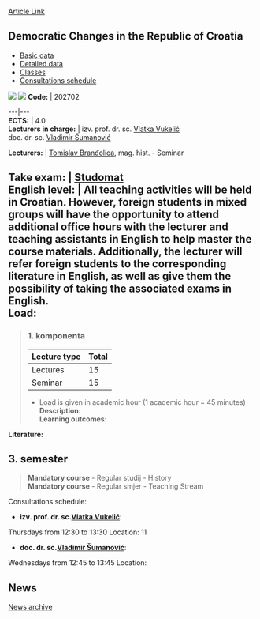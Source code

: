 [Article Link](https://www.fhs.hr/en/course/dcitroc_a)

## Democratic Changes in the Republic of Croatia
  * [Basic data](https://www.fhs.hr/en/course/dcitroc_a#v1id-523766_923087_1_0 "Basic data")
  * [Detailed data](https://www.fhs.hr/en/course/dcitroc_a#v1id-523766_923087_1_1 "Detailed data")
  * [Classes](https://www.fhs.hr/en/course/dcitroc_a#v1id-523766_923087_1_2 "Classes")
  * [Consultations schedule](https://www.fhs.hr/en/course/dcitroc_a#v1id-523766_923087_1_3 "Consultations schedule")


[![](https://www.fhs.hr/img/flags/gif/hr.gif)](https://www.fhs.hr/predmet/dpurh_a) [![](https://www.fhs.hr/img/flags/gif/gb.gif)](https://www.fhs.hr/en/course/dcitroc_a)
**Code:** |  202702  
  
---|---  
**ECTS:** |  4.0   
**Lecturers in charge:** |  izv. prof. dr. sc. [Vlatka Vukelić](https://www.fhs.hr/staff/vlatka.vukelic)   
doc. dr. sc. [Vladimir Šumanović](https://www.fhs.hr/staff/vladimir.sumanovic)   
  
**Lecturers:** |  [Tomislav Branđolica](https://www.fhs.hr/djelatnik/tomislav.brandjolica), mag. hist. - Seminar  
  
**Take exam:** |  [Studomat](http://www.isvu.hr/studomat)  
**English level:** |  All teaching activities will be held in Croatian. However, foreign students in mixed groups will have the opportunity to attend additional office hours with the lecturer and teaching assistants in English to help master the course materials. Additionally, the lecturer will refer foreign students to the corresponding literature in English, as well as give them the possibility of taking the associated exams in English.   
**Load:**  
---  
> ### 1. komponenta
> | Lecture type | Total  
> ---|---  
> Lectures | 15  
> Seminar | 15  
> * Load is given in academic hour (1 academic hour = 45 minutes)   
**Description:**  
> **Learning outcomes:**  

  
**Literature:**  

  
**3. semester**  
---  
> **Mandatory course** - Regular studij - History  
>  **Mandatory course** - Regular smjer - Teaching Stream  
>   
Consultations schedule: 
  * **izv. prof. dr. sc.[Vlatka Vukelić](https://www.fhs.hr/staff/vlatka.vukelic)**: 
  
Thursdays from 12:30 to 13:30
Location: 11 
  * **doc. dr. sc.[Vladimir Šumanović](https://www.fhs.hr/staff/vladimir.sumanovic)**: 
  
Wednesdays from 12:45 to 13:45
Location: 


## News
[News archive](https://www.fhs.hr/en/course/dcitroc_a?@=218fc#news_117018 "News archive")
